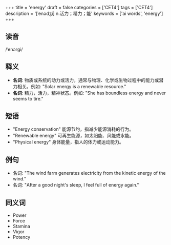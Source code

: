 +++
title = 'energy'
draft = false
categories = ['CET4']
tags = ['CET4']
description = '[ˈenədʒi] n.活力；精力；能'
keywords = ['ai words', 'energy']
+++

## 读音
/ˈenərɡi/

## 释义
- **名词**: 物质或系统的动力或活力，通常与物理、化学或生物过程中的能力或潜力相关。例如: "Solar energy is a renewable resource."
- **名词**: 精力，活力，精神状态。例如: "She has boundless energy and never seems to tire."

## 短语
- "Energy conservation" 能源节约，指减少能源消耗的行为。
- "Renewable energy" 可再生能源，如太阳能、风能或水能。
- "Physical energy" 身体能量，指人的体力或运动能力。

## 例句
- 名词: "The wind farm generates electricity from the kinetic energy of the wind."
- 名词: "After a good night's sleep, I feel full of energy again."

## 同义词
- Power
- Force
- Stamina
- Vigor
- Potency
